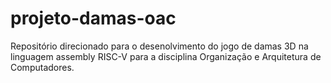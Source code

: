 # projeto-damas-oac
Repositório direcionado para o desenolvimento do jogo de damas 3D na linguagem assembly RISC-V para a disciplina Organização e Arquitetura de Computadores.
